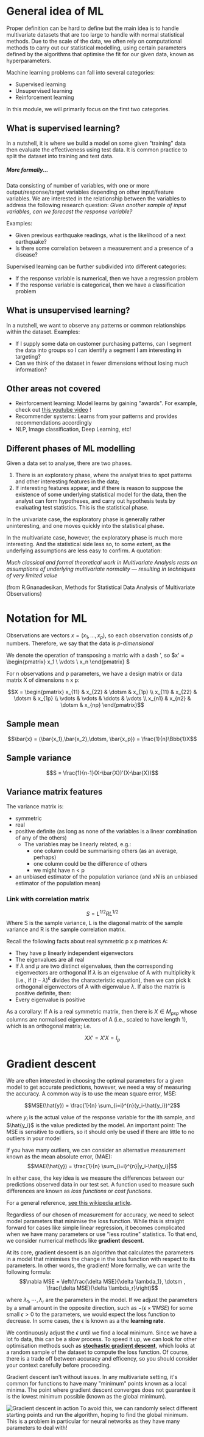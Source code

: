 # General idea of ML
Proper definition can be hard to define but the main idea is to handle multivariate datasets that are too large to handle with normal statistical methods. Due to the scale of the data, we often rely on computational methods to carry out our statistical modelling, using certain parameters defined by the algorithms that optimise the fit for our given data, known as hyperparameters.

Machine learning problems can fall into several categories:
- Supervised learning
- Unsupervised learning
- Reinforcement learning

In this module, we will primarily focus on the first two categories.

## What is supervised learning?
In a nutshell, it is where we build a model on some given "training" data then evaluate the effectiveness using test data. It is common practice to split the dataset into training and test data.

##### More formally...
Data consisting of number of variables, with one or more output/response/target variables depending on other input/feature variables. We are interested in the relationship between the variables to address the following research question:
*Given another sample of input variables, can we forecast the response variable?*

Examples:
- Given previous earthquake readings, what is the likelihood of a next earthquake?
- Is there some correlation between a measurement and a presence of a disease?

Supervised learning can be further subdivided into different categories:
- If the response variable is numerical, then we have a regression problem
- If the response variable is categorical, then we have a classification problem

## What is unsupervised learning?
In a nutshell, we want to observe any patterns or common relationships within the dataset. Examples:
- If I supply some data on customer purchasing patterns, can I segment the data into groups so I can identify a segment I am interesting in targeting? 
- Can we think of the dataset in fewer dimensions without losing much information?
  
## Other areas not covered
- Reinforcement learning: Model learns by gaining "awards". For example, check out [this youtube video](https://www.youtube.com/watch?v=qv6UVOQ0F44) !
- Recommender systems: Learns from your patterns and provides recommendations accordingly
- NLP, Image classification, Deep Learning, etc!

## Different phases of ML modelling
Given a data set to analyse, there are two phases.
1. There is an exploratory phase, where the analyst tries to spot patterns and other
interesting features in the data;
2. If interesting features appear, and if there is reason to suppose the existence of some underlying statistical model for the data, then the analyst can form hypotheses, and carry out hypothesis tests by evaluating test statistics. This is the statistical phase.


In the univariate case, the exploratory phase is generally rather uninteresting, and one moves quickly into the statistical phase.

In the multivariate case, however, the exploratory phase is much more interesting.
And the statistical side less so, to some extent, as the underlying assumptions are less easy to confirm. A quotation:


*Much classical and formal theoretical work in Multivariate Analysis rests on assumptions of underlying multivariate normality — resulting in techniques of very limited value*

(from R.Gnanadesikan, Methods for Statistical Data Analysis of Multivariate Observations)

# Notation for ML

Observations are vectors $x = \left(x_1,...,x_p\right)$, so each observation consists of $p$ numbers. Therefore, we say that the data is *p-dimensional*

We denote the operation of transposing a matric with a dash ', so $x' = \begin{pmatrix} x_1 \\ \vdots \\ x_n \end{pmatrix}
$

For n observations and p parameters, we have a design matrix or data matrix X of dimensions n x p:

$$X = \begin{pmatrix}
    x_{11} & x_{22} & \dotsm & x_{1p} \\
    x_{11} & x_{22} & \dotsm & x_{1p} \\
    \vdots & \vdots & \ddots & \vdots \\
    x_{n1} & x_{n2} & \dotsm & x_{np} 
\end{pmatrix}$$

## Sample mean

$$\bar{x} = (\bar{x_1},\bar{x_2},\dotsm, \bar{x_p}) = \frac{1}{n}\Bbb{1}X$$

## Sample variance

$$S = \frac{1}{n-1}(X-\bar{X})'(X-\bar{X})$$

## Variance matrix features
The variance matrix is:
- symmetric
- real
- positive definite (as long as none of the variables is a linear combination of any of the
others)
    * The variables may be linearly related, e.g.:
        * one column could be summarising others (as an average, perhaps)
        - one column could be the difference of others
        - we might have n < p
- an unbiased estimator of the population variance (and xN is an unbiased estimator of the
population mean)

### Link with correlation matrix

$$S = L^{1/2}RL^{1/2}$$
Where S is the sample variance, L is the diagonal matrix of the sample variance and R is the sample correlation matrix.

Recall the following facts about real symmetric p x p matrices A:
- They have p linearly independent eigenvectors
- The eigenvalues are all real
- If $\lambda$ and $\mu$ are two distinct eigenvalues, then the corresponding eigenvectors are
orthogonal
If $\lambda$ is an eigenvalue of A with multiplicity k (i.e., if $(t-\lambda)^k$ divides the characteristic
equation), then we can pick k orthogonal eigenvectors of A with eigenvalue $\lambda$.
If also the matrix is positive definite, then:
- Every eigenvalue is positive

As a corollary:
If A is a real symmetric matrix, then there is $X \in M_{p x p}$ whose columns are normalised
eigenvectors of A (i.e., scaled to have length 1), which is an orthogonal matrix; i.e.

$$XX' = X'X = I_p$$

# Gradient descent

  We are often interested in choosing the optimal parameters for a given model to get accurate predictions, however, we need a way of measuring the accuracy. A common way is to use the mean square error, MSE:

$$MSE(\hat{y}) = \frac{1}{n} \sum_{i=i}^{n}(y_i-\hat{y_i})^2$$

where $y_i$ is the actual value of the response variable for the ith sample, and $\hat{y_i}$ is the value predicted by the model. An important point: The MSE is sensitive to outliers, so it should only be used if there are little to no outliers in your model

If you have many outliers, we can consider an alternative measurement known as the mean absolute error, (MAE):
$$MAE(\hat{y}) = \frac{1}{n} \sum_{i=i}^{n}|y_i-\hat{y_i}|$$

In either case, the key idea is we measure the differences between our predictions observed data in our test set. A function used to measure such differences are known as *loss functions* or *cost functions*.

For a general reference, [see this wikipedia article](https://en.wikipedia.org/wiki/Loss_function).

Regardless of our chosen of measurement for accuracy, we need to select model parameters that minimise the loss function. While this is straight forward for cases like simple linear regression, it becomes complicated when we have many parameters or use "less routine" statistics. To that end, we consider numerical methods like **gradient descent**.

At its core, gradient descent is an algorithm that calculates the parameters in a model that minimises the change in the loss function with respect to its parameters. In other words, the gradient! More formally, we can write the following formula:
$$\nabla MSE = \left(\frac{\delta MSE}{\delta \lambda_1}, \dotsm , \frac{\delta MSE}{\delta \lambda_r}\right)$$

where $\lambda_1, \dotsm, \lambda_r$ are the parameters in the model. If we adjust the parameters by a small amount in the opposite direction, such as $-(\epsilon \times \nabla MSE)$ for some small $\epsilon > 0$ to the parameters, we would expect the loss function to decrease. In some cases, the $\epsilon$ is known as a the **learning rate**.

We continuously adjust the $\epsilon$ until we find a local minimum. Since we have a lot fo data, this can be a slow process. To speed it up, we can look for other optimisation methods such as **[stochastic gradient descent](https://en.wikipedia.org/wiki/Stochastic_gradient_descent)**, which looks at a random sample of the dataset to compute the loss function. Of course, there is a trade off between accuracy and efficency, so you should consider your context carefully before proceeding.

Gradient descent isn't without issues. In any multivariate setting, it's common for functions to have many "minimum" points known as a local minima. The point where gradient descent converges does not guarantee it is the lowest minimum possible (known as the global minimum). 

![Gradient descent in action](image.png)
To avoid this, we can randomly select different starting points and run the algorithm, hoping to find the global minimum. This is a problem in particular for neural networks as they have many parameters to deal with!